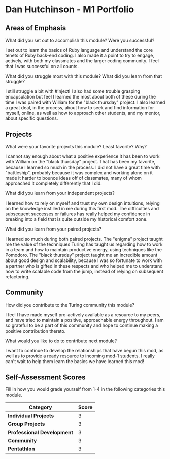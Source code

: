 # Dan Hutchinson - M1 Portfolio

## Areas of Emphasis

What did you set out to accomplish this module? Were you successful?

  I set out to learn the basics of Ruby language and understand the core tenets of Ruby back-end coding. I also made it a point to try to engage, actively, with both my classmates and the larger coding community. I feel that I was successful on all counts.

What did you struggle most with this module? What did you learn from that struggle?

  I still struggle a bit with #inject! I also had some trouble grasping encapsulation but feel I learned the most about both of these during the time I was paired with William for the "black thursday" project. I also learned a great deal, in the process, about how to seek and find information for myself, online, as well as how to approach other students, and my mentor, about specific questions.

## Projects

What were your favorite projects this module? Least favorite? Why?

  I cannot say enough about what a positive experience it has been to work with William on the "black thursday" project. That has been my favorite, because I learned so much in the process. I did not have a great time with "battleship", probably because it was complex and working alone on it made it harder to bounce ideas off of classmates, many of whom approached it completely differently that I did.

What did you learn from your independent projects?

  I learned how to rely on myself and trust my own design intuitions, relying on the knowledge instilled in me during this first mod. The difficulties and subsequent successes or failures has really helped my confidence in breaking into a field that is quite outside my historical comfort zone. 

What did you learn from your paired projects?

  I learned so much during both paired projects. The "enigma" project taught me the value of the techniques Turing has taught us regarding how to work in a team and how to maintain productive energy, using techniques like the Pomodoro.
  The "black thursday" project taught me an incredible amount about good design and scalability, because I was so fortunate to work with a partner who is gifted in these respects and who helped me to understand how to write scalable code from the jump, instead of relying on subsequent refactoring.  

## Community

How did you contribute to the Turing community this module?

  I feel I have made myself pro-actively available as a resource to my peers, and have tried to maintain a positive, approachable energy throughout. I am so grateful to be a part of this community and hope to continue making a positive contribution thereto.

What would you like to do to contribute next module?

  I want to continue to develop the relationships that have begun this mod, as well as to provide a ready resource to incoming mod-1 students. I really can't wait to help them learn the basics we have learned this mod!

## Self-Assessment Scores

Fill in how you would grade yourself from 1-4 in the following categories this module.

| Category                     | Score |
| -----------------------------| ----- |
| **Individual Projects**      |   3   |
| **Group Projects**           |   3   |
| **Professional Development** |   3   |
| **Community**                |   3   |
| **Pentathlon**               |   3   |
